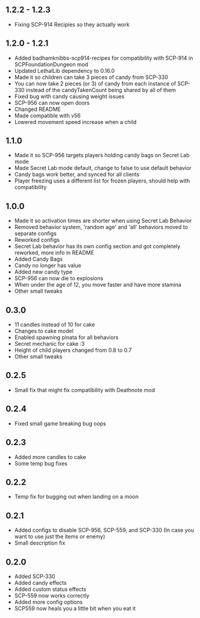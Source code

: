## 1.2.2 - 1.2.3
- Fixing SCP-914 Recipies so they actually work

## 1.2.0 - 1.2.1
- Added badhamknibbs-scp914-recipes for compatibility with SCP-914 in SCPFoundationDungeon mod
- Updated LethalLib dependency to 0.16.0
- Made it so children can take 3 pieces of candy from SCP-330
- You can now take 2 pieces (or 3) of candy from each instance of SCP-330 instead of the candyTakenCount being shared by all of them
- Fixed bug with candy causing weight issues
- SCP-956 can now open doors
- Changed README
- Made compatible with v56
- Lowered movement speed increase when a child

## 1.1.0
- Made it so SCP-956 targets players holding candy bags on Secret Lab mode
- Made Secret Lab mode default, change to false to use default behavior
- Candy bags work better, and synced for all clients
- Player freezing uses a different list for frozen players, should help with compatibility

## 1.0.0
- Made it so activation times are shorter when using Secret Lab Behavior
- Removed behavior system, 'random age' and 'all' behaviors moved to separate configs
- Reworked configs
- Secret Lab behavior has its own config section and got completely reworked, more info in README
- Added Candy Bags
- Candy no longer has value
- Added new candy type
- SCP-956 can now die to explosions
- When under the age of 12, you move faster and have more stamina
- Other small tweaks

## 0.3.0
- 11 candles instead of 10 for cake
- Changes to cake model
- Enabled spawning pinata for all behaviors
- Secret mechanic for cake :3
- Height of child players changed from 0.8 to 0.7
- Other small tweaks

## 0.2.5
- Small fix that might fix compatibility with Deathnote mod

## 0.2.4
- Fixed small game breaking bug oops

## 0.2.3
- Added more candles to cake
- Some temp bug fixes

## 0.2.2
- Temp fix for bugging out when landing on a moon

## 0.2.1
- Added configs to disable SCP-956, SCP-559, and SCP-330 (In case you want to use just the items or enemy)
- Small description fix

## 0.2.0
- Added SCP-330
- Added candy effects
- Added custom status effects
- SCP-559 now works correctly
- Added more config options
- SCP559 now heals you a little bit when you eat it